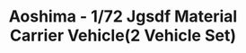 ---
layout: product
title: "Aoshima - 1/72 Jgsdf Material Carrier Vehicle(2 Vehicle Set)"
price: "TBA" 
desc: "N/A"
img_path: "/assets/img/AO07976.jpg"
brand: "N/A"
available: false
special_offer: false
new: false
soon: false
cat: "010000"
subcat: "013700"
subsubcat: "0N/A"
sifra: "AO07976"
popular: true
---